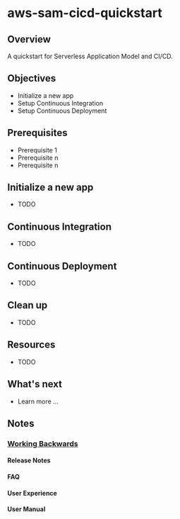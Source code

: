 # aws-sam-cicd-quickstart

## Overview

A quickstart for Serverless Application Model and CI/CD.

## Objectives

- Initialize a new app
- Setup Continuous Integration
- Setup Continuous Deployment

## Prerequisites

- Prerequisite 1
- Prerequisite n
- Prerequisite n

## Initialize a new app

- TODO

## Continuous Integration

- TODO

## Continuous Deployment

- TODO

## Clean up

- TODO

## Resources

- TODO

## What's next

- Learn more ...

## Notes

### [Working Backwards](https://russomi.github.io/2019/09/25/working-backwards/)

#### Release Notes

#### FAQ

#### User Experience

#### User Manual
